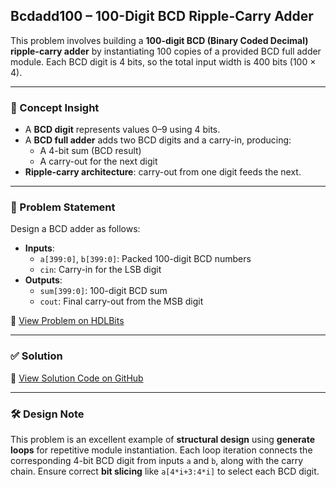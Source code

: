 ## Bcdadd100 – 100-Digit BCD Ripple-Carry Adder

This problem involves building a **100-digit BCD (Binary Coded Decimal) ripple-carry adder** by instantiating 100 copies of a provided BCD full adder module. Each BCD digit is 4 bits, so the total input width is 400 bits (100 × 4).

---

### 🧠 Concept Insight  
- A **BCD digit** represents values 0–9 using 4 bits.
- A **BCD full adder** adds two BCD digits and a carry-in, producing:
  - A 4-bit sum (BCD result)
  - A carry-out for the next digit
- **Ripple-carry architecture**: carry-out from one digit feeds the next.

---

### 📘 Problem Statement  
Design a BCD adder as follows:

- **Inputs**:
  - `a[399:0]`, `b[399:0]`: Packed 100-digit BCD numbers
  - `cin`: Carry-in for the LSB digit
- **Outputs**:
  - `sum[399:0]`: 100-digit BCD sum
  - `cout`: Final carry-out from the MSB digit

🔗 [View Problem on HDLBits](https://hdlbits.01xz.net/wiki/Bcdadd100)

---

### ✅ Solution  
📄 [View Solution Code on GitHub](https://github.com/EswarAdithya011/HDLBits/blob/main/Problem%20Sets/2.%20Verilog%20Language/2.4%20Vector/2.4.4%20Bcdadd100/Bcdadd100.v)

---

### 🛠 Design Note  
This problem is an excellent example of **structural design** using **generate loops** for repetitive module instantiation. Each loop iteration connects the corresponding 4-bit BCD digit from inputs `a` and `b`, along with the carry chain. Ensure correct **bit slicing** like `a[4*i+3:4*i]` to select each BCD digit.
